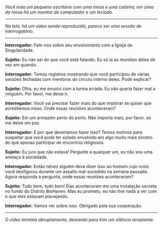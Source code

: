 _Você nota um pequeno escritório com uma mesa e uma cadeira, em cima da mesa há um monitor de computador e um teclado._

---

_Na tela, há um vídeo sendo reproduzido, parece ser uma sessão de interrogatório._

---

**Interrogador:** Fale-nos sobre seu envolvimento com a Igreja da Singularidade.

**Sujeito:** Eu não sei do que você está falando. Eu só ia às reuniões deles de vez em quando.

**Interrogador:** Temos registros mostrando que você participou de várias sessões fechadas com membros do círculo interno deles. Pode explicar?

**Sujeito:** Olha, eu me envolvi com a turma errada. Eu não queria fazer mal a ninguém. Por favor, me deixe ir.

**Interrogador:** Você vai precisar fazer mais do que implorar se quiser que acreditemos nisso. Onde essas reuniões aconteceram?

**Sujeito:** Em um armazém perto do porto. Não importa mais, por favor, só me deixe em paz.

**Interrogador:** E por que deveríamos fazer isso? Temos motivos para suspeitar que você pode ter estado envolvido em algo muito mais sinistro do que apenas participar de encontros religiosos.

**Sujeito:** Eu juro que não estava! Pergunte a qualquer um, eu não sou uma ameaça à sociedade.

**Interrogador:** Então talvez alguém deva dizer isso ao homem cujo rosto você desfigurou durante um assalto mal-sucedido na semana passada. Agora responda a pergunta, onde essas reuniões aconteceram?

**Sujeito:** Tudo bem, tudo bem! Elas aconteceram em uma instalação secreta no fundo do Distrito BioHaven. Mas eu prometo, eu não tive nada a ver com o que eles estavam planejando.

**Interrogador:** Vamos ver sobre isso. Obrigado pela sua cooperação.

---

_O vídeo termina abruptamente, deixando para trás um silêncio arrepiante._
